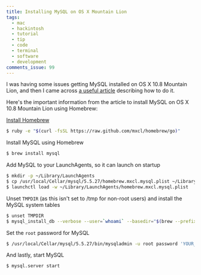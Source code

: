 ```yaml
---
title: Installing MySQL on OS X Mountain Lion
tags:
  - mac
  - hackintosh
  - tutorial
  - tip
  - code
  - terminal
  - software
  - development
comments_issue: 99
---
```

I was having some issues getting MySQL installed on OS X 10.8 Mountain Lion, and then I came across [a useful article](http://madebyhoundstooth.com/blog/install-mysql-on-mountain-lion-with-homebrew/) describing how to do it.

<!-- more -->

Here's the important information from the article to install MySQL on OS X 10.8 Mountain Lion using Homebrew:

[Install Homebrew](http://mxcl.github.com/homebrew/#selectable)

```bash
$ ruby -e "$(curl -fsSL https://raw.github.com/mxcl/homebrew/go)"
```

Install MySQL using Homebrew

```bash
$ brew install mysql
```

Add MySQL to your LaunchAgents, so it can launch on startup

```bash
$ mkdir -p ~/Library/LaunchAgents
$ cp /usr/local/Cellar/mysql/5.5.27/homebrew.mxcl.mysql.plist ~/Library/LaunchAgents/
$ launchctl load -w ~/Library/LaunchAgents/homebrew.mxcl.mysql.plist
```

Unset `TMPDIR` (as this isn't set to /tmp for non-root users) and install the
MySQL system tables

```bash
$ unset TMPDIR
$ mysql_install_db --verbose --user=`whoami` --basedir="$(brew --prefix mysql)" --datadir=/usr/local/var/mysql --tmpdir=/tmp
```

Set the `root` password for MySQL

```bash
$ /usr/local/Cellar/mysql/5.5.27/bin/mysqladmin -u root password 'YOUR_NEW_PASSWORD'
```

And lastly, start MySQL

```bash
$ mysql.server start
```

